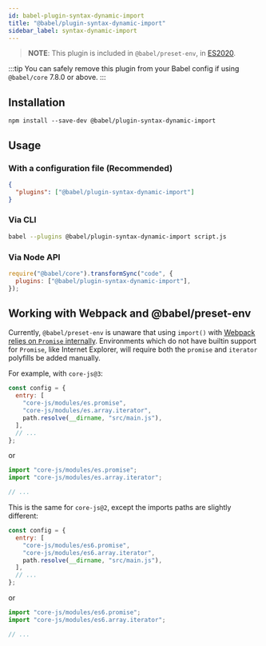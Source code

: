 ```yaml
---
id: babel-plugin-syntax-dynamic-import
title: "@babel/plugin-syntax-dynamic-import"
sidebar_label: syntax-dynamic-import
---
```


> **NOTE**: This plugin is included in `@babel/preset-env`, in [ES2020](https://github.com/tc39/proposals/blob/master/finished-proposals.md).

:::tip
You can safely remove this plugin from your Babel config if using `@babel/core` 7.8.0 or above.
:::

## Installation

```shell npm2yarn
npm install --save-dev @babel/plugin-syntax-dynamic-import
```

## Usage

### With a configuration file (Recommended)

```json title="babel.config.json"
{
  "plugins": ["@babel/plugin-syntax-dynamic-import"]
}
```

### Via CLI

```sh title="Shell"
babel --plugins @babel/plugin-syntax-dynamic-import script.js
```

### Via Node API

```js title="JavaScript"
require("@babel/core").transformSync("code", {
  plugins: ["@babel/plugin-syntax-dynamic-import"],
});
```

## Working with Webpack and @babel/preset-env

Currently, `@babel/preset-env` is unaware that using `import()` with [Webpack relies on `Promise` internally](https://webpack.js.org/guides/code-splitting/#dynamic-imports). Environments which do not have builtin support for `Promise`, like Internet Explorer, will require both the `promise` and `iterator` polyfills be added manually.

For example, with `core-js@3`:

```js title="webpack.config.js"
const config = {
  entry: [
    "core-js/modules/es.promise",
    "core-js/modules/es.array.iterator",
    path.resolve(__dirname, "src/main.js"),
  ],
  // ...
};
```

or

```js title="src/main.js"
import "core-js/modules/es.promise";
import "core-js/modules/es.array.iterator";

// ...
```

This is the same for `core-js@2`, except the imports paths are slightly different:

```js title="webpack.config.js"
const config = {
  entry: [
    "core-js/modules/es6.promise",
    "core-js/modules/es6.array.iterator",
    path.resolve(__dirname, "src/main.js"),
  ],
  // ...
};
```

or

```js title="src/main.js"
import "core-js/modules/es6.promise";
import "core-js/modules/es6.array.iterator";

// ...
```
